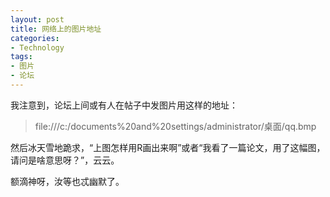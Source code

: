 ```yaml
---
layout: post
title: 网络上的图片地址
categories:
- Technology
tags:
- 图片
- 论坛
---
```


我注意到，论坛上间或有人在帖子中发图片用这样的地址：


> file:///c:/documents%20and%20settings/administrator/桌面/qq.bmp


然后冰天雪地跪求，“上图怎样用R画出来啊”或者“我看了一篇论文，用了这幅图，请问是啥意思呀？”，云云。

额滴神呀，汝等也忒幽默了。
